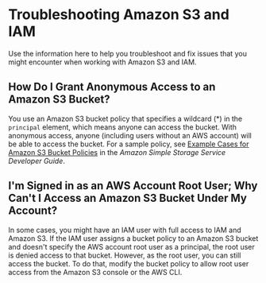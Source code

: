 # Troubleshooting Amazon S3 and IAM<a name="troubleshoot_iam-s3"></a>

Use the information here to help you troubleshoot and fix issues that you might encounter when working with Amazon S3 and IAM\.

## How Do I Grant Anonymous Access to an Amazon S3 Bucket?<a name="troubleshoot_iam-s3_anonymous-bucket-access"></a>

You use an Amazon S3 bucket policy that specifies a wildcard \(\*\) in the `principal` element, which means anyone can access the bucket\. With anonymous access, anyone \(including users without an AWS account\) will be able to access the bucket\. For a sample policy, see [ Example Cases for Amazon S3 Bucket Policies](https://docs.aws.amazon.com/AmazonS3/latest/dev/AccessPolicyLanguage_UseCases_s3_a.html) in the *Amazon Simple Storage Service Developer Guide*\.

## I'm Signed in as an AWS Account Root User; Why Can't I Access an Amazon S3 Bucket Under My Account?<a name="troubleshoot_iam-s3_root-bucket-access"></a>

In some cases, you might have an IAM user with full access to IAM and Amazon S3\. If the IAM user assigns a bucket policy to an Amazon S3 bucket and doesn't specify the AWS account root user as a principal, the root user is denied access to that bucket\. However, as the root user, you can still access the bucket\. To do that, modify the bucket policy to allow root user access from the Amazon S3 console or the AWS CLI\.